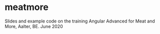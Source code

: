 # meatmore
Slides and example code on the training Angular Advanced for Meat and More, Aalter, BE. June 2020
